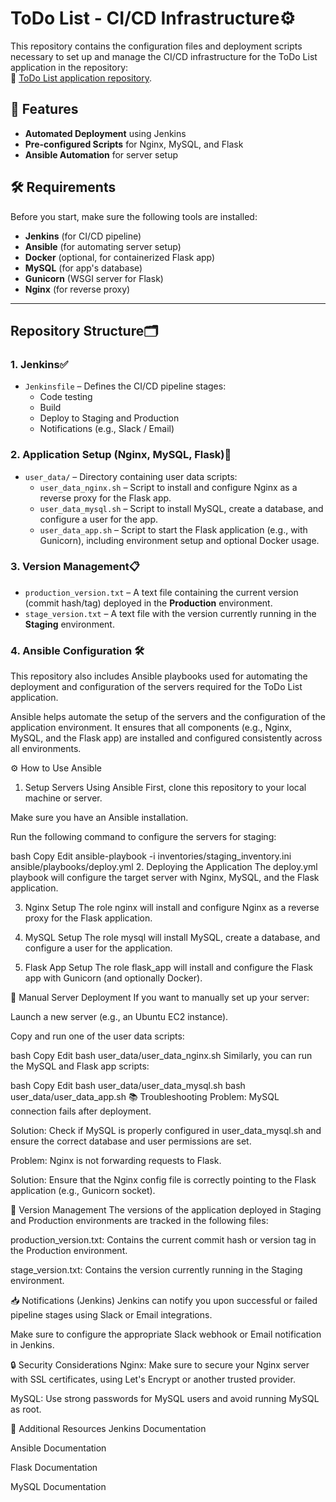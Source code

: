 # ToDo List - CI/CD Infrastructure⚙

This repository contains the configuration files and deployment scripts necessary to set up and manage the CI/CD infrastructure for the ToDo List application in the repository:  
🔗 [ToDo List application repository](https://github.com/netanelburkis/netanelburkis-netanel_bukris_todo_app_repu).

## 🚀 Features
- **Automated Deployment** using Jenkins
- **Pre-configured Scripts** for Nginx, MySQL, and Flask
- **Ansible Automation** for server setup

## 🛠️ Requirements
Before you start, make sure the following tools are installed:
- **Jenkins** (for CI/CD pipeline)
- **Ansible** (for automating server setup)
- **Docker** (optional, for containerized Flask app)
- **MySQL** (for app's database)
- **Gunicorn** (WSGI server for Flask)
- **Nginx** (for reverse proxy)

---

## Repository Structure🗂️

### 1. Jenkins✅

- `Jenkinsfile` – Defines the CI/CD pipeline stages:
  - Code testing
  - Build
  - Deploy to Staging and Production
  - Notifications (e.g., Slack / Email)

### 2. Application Setup (Nginx, MySQL, Flask)🧰

- `user_data/` – Directory containing user data scripts:
  - `user_data_nginx.sh` – Script to install and configure Nginx as a reverse proxy for the Flask app.
  - `user_data_mysql.sh` – Script to install MySQL, create a database, and configure a user for the app.
  - `user_data_app.sh` – Script to start the Flask application (e.g., with Gunicorn), including environment setup and optional Docker usage.

### 3. Version Management📋

- `production_version.txt` – A text file containing the current version (commit hash/tag) deployed in the **Production** environment.
- `stage_version.txt` – A text file with the version currently running in the **Staging** environment.

### 4. Ansible Configuration 🛠️
This repository also includes Ansible playbooks used for automating the deployment and configuration of the servers required for the ToDo List application.

Ansible helps automate the setup of the servers and the configuration of the application environment. It ensures that all components (e.g., Nginx, MySQL, and the Flask app) are installed and configured consistently across all environments.

⚙️ How to Use Ansible
1. Setup Servers Using Ansible
First, clone this repository to your local machine or server.

Make sure you have an Ansible installation.

Run the following command to configure the servers for staging:

bash
Copy
Edit
ansible-playbook -i inventories/staging_inventory.ini ansible/playbooks/deploy.yml
2. Deploying the Application
The deploy.yml playbook will configure the target server with Nginx, MySQL, and the Flask application.

3. Nginx Setup
The role nginx will install and configure Nginx as a reverse proxy for the Flask application.

4. MySQL Setup
The role mysql will install MySQL, create a database, and configure a user for the application.

5. Flask App Setup
The role flask_app will install and configure the Flask app with Gunicorn (and optionally Docker).

🔧 Manual Server Deployment
If you want to manually set up your server:

Launch a new server (e.g., an Ubuntu EC2 instance).

Copy and run one of the user data scripts:

bash
Copy
Edit
bash user_data/user_data_nginx.sh
Similarly, you can run the MySQL and Flask app scripts:

bash
Copy
Edit
bash user_data/user_data_mysql.sh
bash user_data/user_data_app.sh
📚 Troubleshooting
Problem: MySQL connection fails after deployment.

Solution: Check if MySQL is properly configured in user_data_mysql.sh and ensure the correct database and user permissions are set.

Problem: Nginx is not forwarding requests to Flask.

Solution: Ensure that the Nginx config file is correctly pointing to the Flask application (e.g., Gunicorn socket).

🔄 Version Management
The versions of the application deployed in Staging and Production environments are tracked in the following files:

production_version.txt: Contains the current commit hash or version tag in the Production environment.

stage_version.txt: Contains the version currently running in the Staging environment.

📥 Notifications (Jenkins)
Jenkins can notify you upon successful or failed pipeline stages using Slack or Email integrations.

Make sure to configure the appropriate Slack webhook or Email notification in Jenkins.

🔒 Security Considerations
Nginx: Make sure to secure your Nginx server with SSL certificates, using Let's Encrypt or another trusted provider.

MySQL: Use strong passwords for MySQL users and avoid running MySQL as root.

💬 Additional Resources
Jenkins Documentation

Ansible Documentation

Flask Documentation

MySQL Documentation
